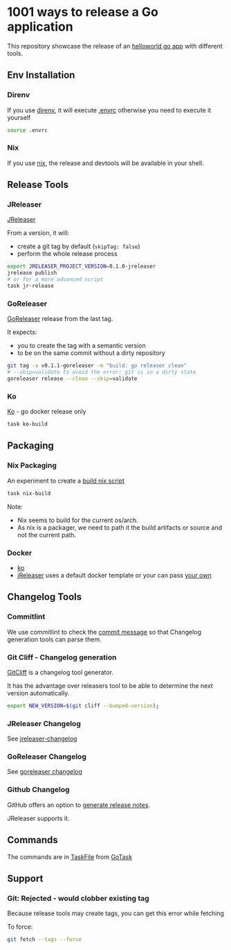 # 1001 ways to release a Go application

This repository showcase the release of an [helloworld go app](src/helloworld.go) with
different tools.

## Env Installation

### Direnv

If you use [direnv](https://direnv.net/), it will execute [.envrc](./.envrc)
otherwise you need to execute it yourself
```bash
source .envrc
```

### Nix
If you use [nix](https://nix.dev/), the release and devtools will be available in your shell.

## Release Tools
### JReleaser
[JReleaser](docs/jreleaser.md)

From a version, it will:
* create a git tag by default (`skipTag: false`)
* perform the whole release process

```bash
export JRELEASER_PROJECT_VERSION=0.1.0-jreleaser
jrelease publish
# or for a more advanced script
task jr-release
```

### GoReleaser

[GoReleaser](docs/goreleaser.md) release from the last tag.

It expects:
* you to create the tag with a semantic version
* to be on the same commit without a dirty repository

```bash
git tag -a v0.1.1-goreleaser -m "build: go releaser clean"
# --skip=validate to avoid the error: git is in a dirty state
goreleaser release --clean --skip=validate
```

### Ko

[Ko](docs/ko.md) - go docker release only

```bash
task ko-build 
```

## Packaging
### Nix Packaging

An experiment to create a [build nix script](build.nix)

```bash
task nix-build
```

Note: 
* Nix seems to build for the current os/arch. 
* As nix is a packager, we need to path it the build artifacts or source and not the current path.

### Docker

* [ko](docs/ko.md)
* [jReleaser](docs/jreleaser.md#jreleaser-docker-packager) uses a default docker template or your can pass [your own](.jreleaser/docker/Dockerfile.tpl)


## Changelog Tools

### Commitlint

We use commitlint to check the [commit message](.git-hooks/commit-msg)
so that Changelog generation tools can parse them.

### Git Cliff - Changelog generation

[GitCliff](https://git-cliff.org/) is a changelog tool generator.

It has the advantage over releasers tool to be able to determine the next version automatically.
```bash
export NEW_VERSION=$(git cliff --bumped-version);
```

### JReleaser Changelog

See [jreleaser-changelog](docs/jreleaser.md#jreleaser-changelog)

### GoReleaser Changelog

See [goreleaser changelog](docs/goreleaser.md#changelog)

### Github Changelog

GitHub offers an option to [generate release notes](https://docs.github.com/en/repositories/releasing-projects-on-github/automatically-generated-release-notes).

JReleaser supports it.

## Commands

The commands are in [TaskFile](Taskfile.yml) from [GoTask](https://github.com/go-task/task)


## Support
### Git: Rejected - would clobber existing tag
Because release tools may create tags, you can get this error while fetching

To force:
```bash
git fetch --tags --force
```

